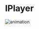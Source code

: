 # IPlayer
![animation](https://user-images.githubusercontent.com/23152897/42387410-ddecd3f6-814a-11e8-8677-2c3c704f61fb.gif)
